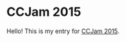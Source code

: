 # CCJam 2015
Hello! This is my entry for [CCJam 2015](http://www.computercraft.info/forums2/index.php?/topic/23567-ccjam-2015/).
